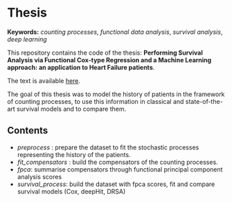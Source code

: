 # Thesis

**Keywords:** *counting processes*, *functional data analysis*, *survival analysis*, *deep learning*


This repository contains the code of the thesis: **Performing Survival Analysis via Functional Cox-type Regression and a Machine Learning approach: an application to Heart Failure patients**.

The text is available [here](https://drive.google.com/file/d/11KhdPArL-T-a7GNVdctgdPOCIJ7kn0we/view?usp=sharing).

The goal of this thesis was to model the history of patients in the framework of counting processes, to use this information in classical and state-of-the-art survival models and to compare them.


## Contents

- *preprocess* : prepare the dataset to fit the stochastic processes representing the history of the patients.
- *fit_compensators* :   build the compensators of the counting processes.
- *fpca*: summarise compensators through functional principal component analysis scores
- *survival_process*: build the dataset with fpca scores, fit and compare survival models (Cox, deepHit, DRSA)
